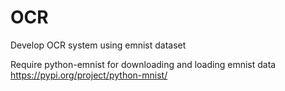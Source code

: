 # OCR
Develop OCR system using emnist dataset

Require python-emnist for downloading and loading emnist data
<br /> https://pypi.org/project/python-mnist/
